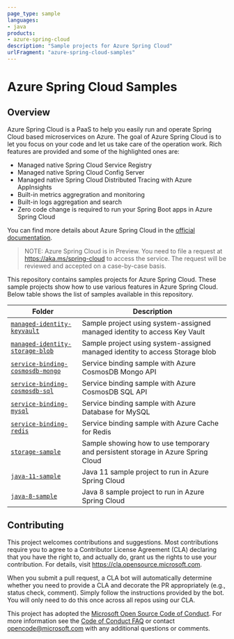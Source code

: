 ```yaml
---
page_type: sample
languages:
- java
products:
- azure-spring-cloud
description: "Sample projects for Azure Spring Cloud"
urlFragment: "azure-spring-cloud-samples"
---
```


# Azure Spring Cloud Samples

<!-- 
Guidelines on README format: https://review.docs.microsoft.com/help/onboard/admin/samples/concepts/readme-template?branch=master

Guidance on onboarding samples to docs.microsoft.com/samples: https://review.docs.microsoft.com/help/onboard/admin/samples/process/onboarding?branch=master

Taxonomies for products and languages: https://review.docs.microsoft.com/new-hope/information-architecture/metadata/taxonomies?branch=master
-->

## Overview

Azure Spring Cloud is a PaaS to help you easily run and operate Spring Cloud based microservices on Azure. The goal of Azure Spring Cloud is to let you focus on your code and let us take care of the operation work. Rich features are provided and some of the highlighted ones are:
- Managed native Spring Cloud Service Registry
- Managed native Spring Cloud Config Server
- Managed native Spring Cloud Distributed Tracing with Azure AppInsights
- Built-in metrics aggregration and monitoring
- Built-in logs aggregation and search
- Zero code change is required to run your Spring Boot apps in Azure Spring Cloud

You can find more details about Azure Spring Cloud in the [official documentation](https://docs.microsoft.com/en-us/azure/spring-cloud/).

> NOTE:
> Azure Spring Cloud is in Preview. You need to file a request at https://aka.ms/spring-cloud to access the service.
> The request will be reviewed and accepted on a case-by-case basis.

This repository contains samples projects for Azure Spring Cloud.
These sample projects show how to use various features in Azure Spring Cloud.
Below table shows the list of samples available in this repository.

| Folder                           | Description                                |
|----------------------------------|--------------------------------------------|
| [`managed-identity-keyvault`](./managed-identity-keyvault) | Sample project using system-assigned managed identity to access Key Vault |
| [`managed-identity-storage-blob`](./managed-identity-storage-blob) | Sample project using system-assigned managed identity to access Storage blob |
| [`service-binding-cosmosdb-mongo`](./service-binding-cosmosdb-mongo/) | Service binding sample with Azure CosmosDB Mongo API |
| [`service-binding-cosmosdb-sql`](./service-binding-cosmosdb-sql/) | Service binding sample with Azure CosmosDB SQL API   |
| [`service-binding-mysql`](./service-binding-mysql/) | Service binding sample with Azure Database for MySQL |
| [`service-binding-redis`](./service-binding-redis/) | Service binding sample with Azure Cache for Redis    |
| [`storage-sample`](./storage-sample/) | Sample showing how to use temporary and persistent storage in Azure Spring Cloud |
| [`java-11-sample`](./java-11-sample/) | Java 11 sample project to run in Azure Spring Cloud |
| [`java-8-sample`](./java-8-sample/) | Java 8 sample project to run in Azure Spring Cloud |

## Contributing

This project welcomes contributions and suggestions.  Most contributions require you to agree to a
Contributor License Agreement (CLA) declaring that you have the right to, and actually do, grant us
the rights to use your contribution. For details, visit https://cla.opensource.microsoft.com.

When you submit a pull request, a CLA bot will automatically determine whether you need to provide
a CLA and decorate the PR appropriately (e.g., status check, comment). Simply follow the instructions
provided by the bot. You will only need to do this once across all repos using our CLA.

This project has adopted the [Microsoft Open Source Code of Conduct](https://opensource.microsoft.com/codeofconduct/).
For more information see the [Code of Conduct FAQ](https://opensource.microsoft.com/codeofconduct/faq/) or
contact [opencode@microsoft.com](mailto:opencode@microsoft.com) with any additional questions or comments.
